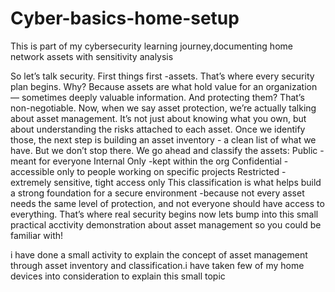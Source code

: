 # Cyber-basics-home-setup
This is part of my cybersecurity learning journey,documenting home network assets with sensitivity analysis

So let’s talk security.
First things first -assets. That’s where every security plan begins. Why? Because assets are what hold value for an organization — sometimes deeply valuable information. And protecting them? That’s non-negotiable.
Now, when we say asset protection, we’re actually talking about asset management. It’s not just about knowing what you own, but about understanding the risks attached to each asset. Once we identify those, the next step is building an asset inventory - a clean list of what we have.
But we don’t stop there.
We go ahead and classify the assets:
Public - meant for everyone
Internal Only -kept within the org
Confidential -accessible only to people working on specific projects
Restricted - extremely sensitive, tight access only
This classification is what helps build a strong foundation for a secure environment -because not every asset needs the same level of protection, and not everyone should have access to everything.
That’s where real security begins
now lets bump into this small practical acctivity demonstration about asset management so you could be familiar with!

i have done a small activity to explain the concept of asset management through asset inventory and classification.i have taken few  of my home devices into consideration to explain this small topic
